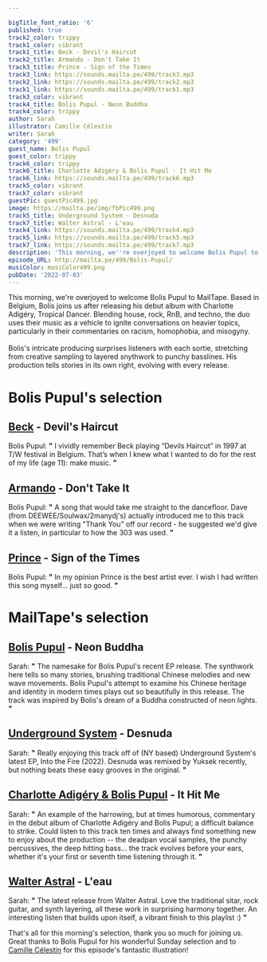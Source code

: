 ```yaml
---

bigTitle_font_ratio: '6'
published: true
track2_color: trippy
track1_color: vibrant
track1_title: Beck - Devil's Haircut
track2_title: Armando - Don't Take It
track3_title: Prince - Sign of the Times
track3_link: https://sounds.mailta.pe/499/track3.mp3
track2_link: https://sounds.mailta.pe/499/track2.mp3
track1_link: https://sounds.mailta.pe/499/track1.mp3
track3_color: vibrant
track4_title: Bolis Pupul - Neon Buddha
track4_color: trippy
author: Sarah
illustrator: Camille Célestin
writer: Sarah
category: '499'
guest_name: Bolis Pupul
guest_color: trippy
track6_color: trippy
track6_title: Charlotte Adigéry & Bolis Pupul - It Hit Me
track6_link: https://sounds.mailta.pe/499/track6.mp3
track5_color: vibrant
track7_color: vibrant
guestPic: guestPic499.jpg
image: https://mailta.pe/img/fbPic499.png
track5_title: Underground System - Desnuda
track7_title: Walter Astral - L'eau
track4_link: https://sounds.mailta.pe/499/track4.mp3
track5_link: https://sounds.mailta.pe/499/track5.mp3
track7_link: https://sounds.mailta.pe/499/track7.mp3
description: 'This morning, we''re overjoyed to welcome Bolis Pupul to MailTape. Based in Belgium, Bolis joins us after releasing his debut album with Charlotte Adigéry, Tropical Dancer. Blending house, rock, RnB, and techno, the duo uses their music as a vehicle to ignite conversations on heavier topics, particularly in their commentaries on racism, homophobia, and mysogyny. '
episode_URL: http://mailta.pe/499/Bolis-Pupul/
musiColor: musiColor499.png
pubDate: '2022-07-03'
---
```

 This morning, we're overjoyed to welcome Bolis Pupul to MailTape. Based in Belgium, Bolis joins us after releasing his debut album with Charlotte Adigéry, Tropical Dancer. Blending house, rock, RnB, and techno, the duo uses their music as a vehicle to ignite conversations on heavier topics, particularly in their commentaries on racism, homophobia, and misogyny.
    <br><br>
Bolis's intricate producing surprises listeners with each sortie, stretching from creative sampling to layered snythwork to punchy basslines. His production tells stories in its own right, evolving with every release. 


# Bolis Pupul's selection

## [Beck](https://www.beck.com/) - Devil's Haircut
Bolis Pupul: **"** I vividly remember Beck playing “Devils Haircut” in 1997 at T/W festival in Belgium. That’s when I knew what I wanted to do for the rest of my life (age 11): make music. **"** 

## [Armando](https://www.discogs.com/artist/870-Armando) - Don't Take It
Bolis Pupul: **"** A song that would take me straight to the dancefloor. Dave (from DEEWEE/Soulwax/2manydj's) actually introduced me to this track when we were writing "Thank You" off our record - he suggested we'd give it a listen, in particular to how the 303 was used. **"** 

## [Prince](https://www.officialprincemusic.com/) - Sign of the Times
Bolis Pupul: **"** In my opinion Prince is the best artist ever. I wish I had written this song myself... just so good. **"** 

# MailTape's selection

## [Bolis Pupul](https://bolispupul.bandcamp.com/album/neon-buddha) - Neon Buddha
Sarah: **"** The namesake for Bolis Pupul's recent EP release. The synthwork here tells so many stories, brushing traditional Chinese melodies and new wave movements. Bolis Pupul's attempt to examine his Chinese heritage and identity in modern times plays out so beautifully in this release. The track was inspired by Bolis's dream of a Buddha constructed of neon lights. **"** 

## [Underground System](https://heavenlysweetness.bandcamp.com/album/into-the-fire-ep) - Desnuda
Sarah: **"** Really enjoying this track off of (NY based) Underground System's latest EP, Into the Fire (2022). Desnuda was remixed by Yuksek recently, but nothing beats these easy grooves in the original. **"** 

## [Charlotte Adigéry & Bolis Pupul](https://charlotteandbolis.com/) - It Hit Me
Sarah: **"** An example of the harrowing, but at times humorous, commentary in the debut album of Charlotte Adigéry and Bolis Pupul; a difficult balance to strike. Could listen to this track ten times and always find something new to enjoy about the production -- the deadpan vocal samples, the punchy percussives, the deep hitting bass... the track evolves before your ears, whether it's your first or seventh time listening through it. **"** 

## [Walter Astral](https://morsels.website/) - L'eau
Sarah: **"** The latest release from Walter Astral. Love the traditional sitar, rock guitar, and synth layering, all these work in surprising harmony together. An interesting listen that builds upon itself, a vibrant finish to this playlist :) **"** 

That's all for this morning's selection, thank you so much for joining us. Great thanks to Bolis Pupul for his wonderful Sunday selection and to [Camille Célestin](https://www.instagram.com/bravocamo/?hl=en) for this episode's fantastic illustration!
